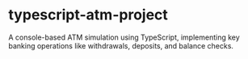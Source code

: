 # typescript-atm-project
A console-based ATM simulation using TypeScript, implementing key banking operations like withdrawals, deposits, and balance checks.
